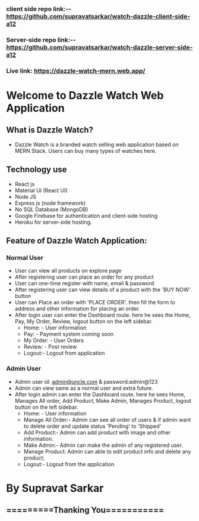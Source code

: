 ### client side repo link:-- https://github.com/supravatsarkar/watch-dazzle-client-side-a12

### Server-side repo link:-- https://github.com/supravatsarkar/watch-dazzle-server-side-a12

### Live link: https://dazzle-watch-mern.web.app/

# Welcome to Dazzle Watch Web Application
## What is Dazzle Watch?
 * Dazzle Watch is a branded watch selling web application based on MERN Stack. Users can buy many types of watches here. 
## Technology use
* React js
* Material UI (React UI)
* Node JS
* Express js (node framework)
* No SQL Database (MongoDB)
* Google Firebase for authentication and client-side hosting 
* Heroku for server-side hosting.


## Feature of Dazzle Watch Application:

 ### Normal User
 * User can view all products on explore page
 * After registering user can place an order for any product
 * User can one-time register with name, email & password.
 * After registering user can view details of a product with the 'BUY NOW' button
 * User can Place an order with 'PLACE ORDER'. then fill the form to address and other information for placing an order. 
 * After login user can enter the Dashboard route. here he sees the Home, Pay, My Order, Review, logout button on the left sidebar.
    - Home: - User information
    - Pay: - Payment system coming soon
    - My Order: - User Orders
    - Review: - Post review
    - Logout:- Logout from application
 
### Admin User
* Admin user id: admin@uncle.com & password:admin@123
* Admin can view same as a normal user and extra future.
* After login admin can enter the Dashboard route. here he sees Home, Manages All order, Add Product, Make Admin, Manages Product, logout button on the left sidebar.
    - Home: - User information
    - Manage All Order:- Admin can see all order of users & if admin want to delete order and update status 'Pending' to 'Shipped' 
    - Add Product:- Admin can add product with image and other information.
    - Make Admin:- Admin can make the admin of any registered user.
    - Manage Product: Admin can able to edit product info and delete any product;
    - Logout:- Logout from the application

 
 # By Supravat Sarkar
 
## =========Thanking You===========